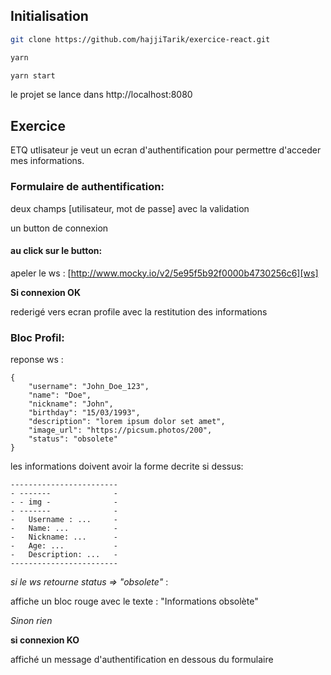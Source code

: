 ## Initialisation

```sh
git clone https://github.com/hajjiTarik/exercice-react.git
```
```sh
yarn
```
```sh
yarn start
```
le projet se lance dans http://localhost:8080

## Exercice

ETQ utlisateur je veut un ecran d'authentification pour permettre d'acceder mes informations.

### Formulaire de authentification:
deux champs [utilisateur, mot de passe] avec la validation

un button de connexion
#### au click sur le button:
apeler le ws : [http://www.mocky.io/v2/5e95f5b92f0000b4730256c6][ws]

**Si connexion OK**
        
rederigé vers ecran profile avec la restitution des informations

### Bloc Profil:
reponse ws :

    {
        "username": "John_Doe_123",
        "name": "Doe",
        "nickname": "John",
        "birthday": "15/03/1993",
        "description": "lorem ipsum dolor set amet",
        "image_url": "https://picsum.photos/200",
        "status": "obsolete"
    }

les informations doivent avoir la forme decrite si dessus:


    ------------------------
    - -------              -
    - - img -              -
    - -------              -
    -   Username : ...     -
    -   Name: ...          -
    -   Nickname: ...      -
    -   Age: ...           -
    -   Description: ...   -
    ------------------------
    
_si le ws retourne status => "obsolete"_ : 

affiche un bloc rouge avec le texte : "Informations obsolète"

_Sinon rien_

    
**si connexion KO**

affiché un message d'authentification en dessous du formulaire

[ws]: http://www.mocky.io/v2/5e95f5b92f0000b4730256c6
